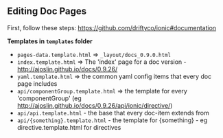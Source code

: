 Editing Doc Pages
-----------------

First, follow these steps: https://github.com/driftyco/ionic#documentation

**Templates in `templates` folder**

- `pages-data.template.html` => `_layout/docs_0.9.0.html`
- `index.template.html` => The 'index' page for a doc version - http://ajoslin.github.io/docs/0.9.26/
- `yaml.template.html` => the common yaml config items that every doc page includes
- `api/componentGroup.template.html` => the template for every 'componentGroup' (eg http://ajoslin.github.io/docs/0.9.26/api/ionic/directive/)
- `api/api.template.html` - the base that every doc-item extends from
- `api/{something}.template.html` - the template for {something} - eg directive.template.html for directives
